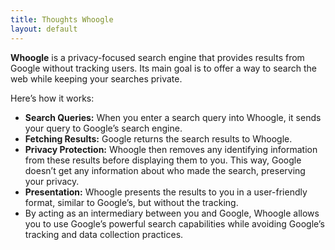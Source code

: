 ```yaml
---
title: Thoughts Whoogle
layout: default
---
```


**Whoogle** is a privacy-focused search engine that provides results from Google without tracking users. Its main goal is to offer a way to search the web while keeping your searches private.

Here’s how it works:

- **Search Queries:** When you enter a search query into Whoogle, it sends your query to Google’s search engine.
- **Fetching Results:** Google returns the search results to Whoogle.
- **Privacy Protection:** Whoogle then removes any identifying information from these results before displaying them to you. This way, Google doesn’t get any information about who made the search, preserving your privacy.
- **Presentation:** Whoogle presents the results to you in a user-friendly format, similar to Google’s, but without the tracking.
- By acting as an intermediary between you and Google, Whoogle allows you to use Google’s powerful search capabilities while avoiding Google’s tracking and data collection practices.

